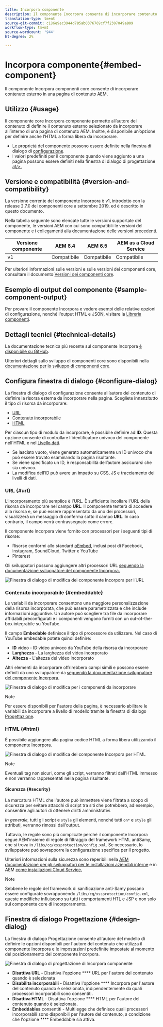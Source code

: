 ```yaml
---
title: Incorpora componente
description: Il componente Incorpora consente di incorporare contenuto esterno in una pagina di contenuto AEM.
translation-type: tm+mt
source-git-commit: c186e9ec3944d785ab0376769cf7f2307049a809
workflow-type: tm+mt
source-wordcount: '944'
ht-degree: 2%

---
```



# Incorpora componente{#embed-component}

Il componente Incorpora componenti core consente di incorporare contenuto esterno in una pagina di contenuto AEM.

## Utilizzo {#usage}

Il componente core Incorpora componente permette all’autore del contenuto di definire il contenuto esterno selezionato da incorporare all’interno di una pagina di contenuto AEM. Inoltre, è disponibile un’opzione per definire anche l’HTML a forma libera da incorporare.

* Le proprietà del componente possono essere definite nella finestra di dialogo di [configurazione](#configure-dialog).
* I valori predefiniti per il componente quando viene aggiunto a una pagina possono essere definiti nella finestra di dialogo di progettazione [a1/>.](#design-dialog)

## Versione e compatibilità {#version-and-compatibility}

La versione corrente del componente Incorpora è v1, introdotto con la release 2.7.0 dei componenti core a settembre 2019, ed è descritto in questo documento.

Nella tabella seguente sono elencate tutte le versioni supportate del componente, le versioni AEM con cui sono compatibili le versioni del componente e i collegamenti alla documentazione delle versioni precedenti.

| Versione componente | AEM 6.4   | AEM 6.5 | AEM as a Cloud Service |
|--- |--- |---|---|
| v1 | Compatibile | Compatibile | Compatibile |

Per ulteriori informazioni sulle versioni e sulle versioni dei componenti core, consultare il documento [Versioni dei componenti core](/help/versions.md).

## Esempio di output del componente {#sample-component-output}

Per provare il componente Incorpora e vedere esempi delle relative opzioni di configurazione, nonché l&#39;output HTML e JSON, visitare la [Libreria componenti](https://adobe.com/go/aem_cmp_library_embed).

## Dettagli tecnici {#technical-details}

La documentazione tecnica più recente sul componente Incorpora [è disponibile su GitHub](https://adobe.com/go/aem_cmp_tech_embed_v1).

Ulteriori dettagli sullo sviluppo di componenti core sono disponibili nella [documentazione per lo sviluppo di componenti core](/help/developing/overview.md).

## Configura finestra di dialogo {#configure-dialog}

La finestra di dialogo di configurazione consente all’autore del contenuto di definire la risorsa esterna da incorporare nella pagina. Scegliete innanzitutto il tipo di risorsa da incorporare:

* [URL](#url)
* [Contenuto incorporabile](#embeddable)
* [HTML](#html)

Per ciascun tipo di modulo da incorporare, è possibile definire ad **ID**. Questa opzione consente di controllare l&#39;identificatore univoco del componente nell&#39;HTML e nel [Livello dati](/help/developing/data-layer/overview.md).

* Se lasciato vuoto, viene generato automaticamente un ID univoco che può essere trovato esaminando la pagina risultante.
* Se viene specificato un ID, è responsabilità dell’autore assicurarsi che sia univoco.
* La modifica dell’ID può avere un impatto su CSS, JS e tracciamento dei livelli di dati.

### URL {#url}

L’incorporamento più semplice è l’URL. È sufficiente incollare l&#39;URL della risorsa da incorporare nel campo **URL**. Il componente tenterà di accedere alla risorsa e, se può essere rappresentato da uno dei processori, visualizzerà un messaggio di conferma sotto il campo **URL**. In caso contrario, il campo verrà contrassegnato come errore.

Il componente Incorpora viene fornito con processori per i seguenti tipi di risorse:

* Risorse conformi allo standard [oEmbed](https://oembed.com/), inclusi post di Facebook, Instagram, SoundCloud, Twitter e YouTube
* Pinterest

Gli sviluppatori possono aggiungere altri processori URL [seguendo la documentazione sviluppatore del componente Incorpora.](https://github.com/adobe/aem-core-wcm-components/tree/master/content/src/content/jcr_root/apps/core/wcm/components/embed/v1/embed#extending-the-embed-component)

![Finestra di dialogo di modifica del componente Incorpora per l’URL](/help/assets/embed-url.png)

### Contenuto incorporabile {#embeddable}

Le variabili da incorporare consentono una maggiore personalizzazione della risorsa incorporata, che può essere parametrizzata e che include informazioni aggiuntive. Un autore può scegliere tra file da incorporare affidabili preconfigurati e i componenti vengono forniti con un out-of-the-box integrabile su YouTube.

Il campo **Embedable** definisce il tipo di processore da utilizzare. Nel caso di YouTube embedable potete quindi definire:

* **ID**  video - ID video univoco da YouTube della risorsa da incorporare
* **Larghezza**  - La larghezza del video incorporato
* **Altezza**  - L&#39;altezza del video incorporato

Altri elementi da incorporare offrirebbero campi simili e possono essere definiti da uno sviluppatore da [seguendo la documentazione sviluppatore del componente Incorpora.](https://github.com/adobe/aem-core-wcm-components/tree/master/content/src/content/jcr_root/apps/core/wcm/components/embed/v1/embed#extending-the-embed-component)

![Finestra di dialogo di modifica per i componenti da incorporare](/help/assets/embed-embeddable.png)

>[!NOTE]
>Per essere disponibili per l&#39;autore della pagina, è necessario abilitare le variabili da incorporare a livello di modello tramite la finestra di dialogo [Progettazione](#design-dialog).

### HTML {#html}

È possibile aggiungere alla pagina codice HTML a forma libera utilizzando il componente Incorpora.

![Finestra di dialogo di modifica del componente Incorpora per HTML](/help/assets/embed-html.png)

>[!NOTE]
>Eventuali tag non sicuri, come gli script, verranno filtrati dall&#39;HTML immesso e non verranno rappresentati nella pagina risultante.

#### Sicurezza {#security}

La marcatura HTML che l&#39;autore può immettere viene filtrata a scopo di sicurezza per evitare attacchi di script tra siti che potrebbero, ad esempio, consentire agli autori di ottenere diritti amministrativi.

*In generale,* tutti gli script e  `style` gli elementi, nonché tutti  `on*` e  `style` gli attributi, verranno rimossi dall&#39;output.

Tuttavia, le regole sono più complicate perché il componente Incorpora segue AEM&#39;insieme di regole di filtraggio del framework HTML antiSamy, che si trova in `/libs/cq/xssprotection/config.xml`. Se necessario, lo sviluppatore può sovrapporre la configurazione specifica per il progetto.

Ulteriori informazioni sulla sicurezza sono reperibili nella [AEM documentazione per gli sviluppatori per le installazioni aziendali interne](https://docs.adobe.com/content/help/en/experience-manager-65/developing/introduction/security.html) e in AEM [come installazioni Cloud Service.](https://docs.adobe.com/content/help/it-IT/experience-manager-cloud-service/security/home.html)

>[!NOTE]
>Sebbene le regole del framework di sanificazione anti-Samy possano essere configurate sovrapponendo `/libs/cq/xssprotection/config.xml`, queste modifiche influiscono su tutti i comportamenti HTL e JSP e non solo sul componente core di incorporamento.

## Finestra di dialogo Progettazione {#design-dialog}

La finestra di dialogo Progettazione consente all&#39;autore del modello di definire le opzioni disponibili per l&#39;autore del contenuto che utilizza il componente Incorpora e le impostazioni predefinite impostate al momento del posizionamento del componente Incorpora.

![Finestra di dialogo di progettazione di Incorpora componente](/help/assets/embed-design.png)

* **Disattiva URL**  - Disattiva l&#39;opzione  **** URL per l&#39;autore del contenuto quando è selezionata
* **Disabilita incorporabili**  - Disattiva l&#39;opzione  **** Incorpora per l&#39;autore del contenuto quando è selezionata, indipendentemente da quali processori incorporabili sono consentiti.
* **Disattiva HTML**  - Disattiva l&#39;opzione  **** HTML per l&#39;autore del contenuto quando è selezionata.
* **Embeddables**  consentiti - Multilegge che definisce quali processori incorporabili sono disponibili per l&#39;autore del contenuto, a condizione che l&#39;opzione  **** Embeddable sia attiva.
